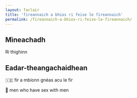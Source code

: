 ```yaml
---
layout: faclair
title: 'fireannaich a bhios ri feise le fireannaich'
permalink: /fireannaich-a-bhios-ri-feise-le-fireannaich/
---
```


## Mìneachadh

Ri thighinn

## Eadar-theangachaidhean

&#x1f1ee;&#x1f1ea; fir a mbíonn gnéas acu le fir

&#x1f3f4;&#xe0067;&#xe0062;&#xe0065;&#xe006e;&#xe0067;&#xe007f; men who have sex with men
